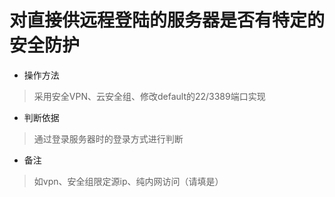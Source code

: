 # 对直接供远程登陆的服务器是否有特定的安全防护

- 操作方法
> 采用安全VPN、云安全组、修改default的22/3389端口实现

- 判断依据
> 通过登录服务器时的登录方式进行判断

- 备注
> 如vpn、安全组限定源ip、纯内网访问（请填是）

